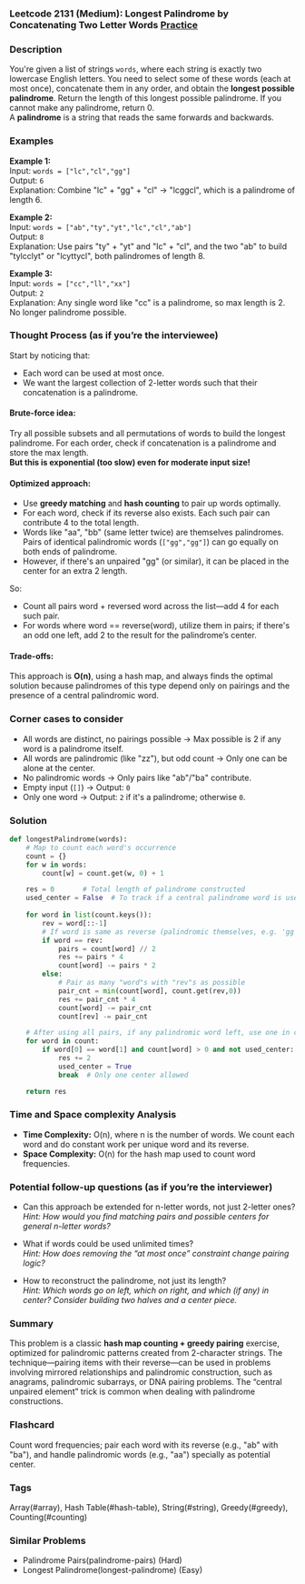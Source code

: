### Leetcode 2131 (Medium): Longest Palindrome by Concatenating Two Letter Words [Practice](https://leetcode.com/problems/longest-palindrome-by-concatenating-two-letter-words)

### Description  
You're given a list of strings `words`, where each string is exactly two lowercase English letters. You need to select some of these words (each at most once), concatenate them in any order, and obtain the **longest possible palindrome**. Return the length of this longest possible palindrome. If you cannot make any palindrome, return 0.  
A **palindrome** is a string that reads the same forwards and backwards.

### Examples  

**Example 1:**  
Input: `words = ["lc","cl","gg"]`  
Output: `6`  
Explanation: Combine "lc" + "gg" + "cl" → "lcggcl", which is a palindrome of length 6.

**Example 2:**  
Input: `words = ["ab","ty","yt","lc","cl","ab"]`  
Output: `8`  
Explanation: Use pairs "ty" + "yt" and "lc" + "cl", and the two "ab" to build "tylcclyt" or "lcyttycl", both palindromes of length 8.

**Example 3:**  
Input: `words = ["cc","ll","xx"]`  
Output: `2`  
Explanation: Any single word like "cc" is a palindrome, so max length is 2. No longer palindrome possible.

### Thought Process (as if you’re the interviewee)  
Start by noticing that:
- Each word can be used at most once.
- We want the largest collection of 2-letter words such that their concatenation is a palindrome.

#### Brute-force idea:  
Try all possible subsets and all permutations of words to build the longest palindrome. For each order, check if concatenation is a palindrome and store the max length.  
**But this is exponential (too slow) even for moderate input size!**

#### Optimized approach:  
- Use **greedy matching** and **hash counting** to pair up words optimally.
- For each word, check if its reverse also exists. Each such pair can contribute 4 to the total length.
- Words like "aa", "bb" (same letter twice) are themselves palindromes. Pairs of identical palindromic words (`["gg","gg"]`) can go equally on both ends of palindrome.
- However, if there's an unpaired "gg" (or similar), it can be placed in the center for an extra 2 length.

So:
- Count all pairs word + reversed word across the list—add 4 for each such pair.
- For words where word == reverse(word), utilize them in pairs; if there's an odd one left, add 2 to the result for the palindrome’s center.

#### Trade-offs:  
This approach is **O(n)**, using a hash map, and always finds the optimal solution because palindromes of this type depend only on pairings and the presence of a central palindromic word.

### Corner cases to consider  
- All words are distinct, no pairings possible → Max possible is 2 if any word is a palindrome itself.
- All words are palindromic (like "zz"), but odd count → Only one can be alone at the center.
- No palindromic words → Only pairs like "ab"/"ba" contribute.
- Empty input (`[]`) → Output: `0`
- Only one word → Output: `2` if it's a palindrome; otherwise `0`.

### Solution

```python
def longestPalindrome(words):
    # Map to count each word's occurrence
    count = {}
    for w in words:
        count[w] = count.get(w, 0) + 1

    res = 0       # Total length of palindrome constructed
    used_center = False  # To track if a central palindrome word is used
    
    for word in list(count.keys()):
        rev = word[::-1]
        # If word is same as reverse (palindromic themselves, e.g. 'gg')
        if word == rev:
            pairs = count[word] // 2
            res += pairs * 4
            count[word] -= pairs * 2
        else:
            # Pair as many "word"s with "rev"s as possible
            pair_cnt = min(count[word], count.get(rev,0))
            res += pair_cnt * 4
            count[word] -= pair_cnt
            count[rev] -= pair_cnt

    # After using all pairs, if any palindromic word left, use one in center
    for word in count:
        if word[0] == word[1] and count[word] > 0 and not used_center:
            res += 2
            used_center = True
            break  # Only one center allowed

    return res
```

### Time and Space complexity Analysis  

- **Time Complexity:** O(n), where n is the number of words. We count each word and do constant work per unique word and its reverse.
- **Space Complexity:** O(n) for the hash map used to count word frequencies.

### Potential follow-up questions (as if you’re the interviewer)  

- Can this approach be extended for n-letter words, not just 2-letter ones?  
  *Hint: How would you find matching pairs and possible centers for general n-letter words?*

- What if words could be used unlimited times?  
  *Hint: How does removing the “at most once” constraint change pairing logic?*

- How to reconstruct the palindrome, not just its length?  
  *Hint: Which words go on left, which on right, and which (if any) in center? Consider building two halves and a center piece.*

### Summary
This problem is a classic **hash map counting + greedy pairing** exercise, optimized for palindromic patterns created from 2-character strings. The technique—pairing items with their reverse—can be used in problems involving mirrored relationships and palindromic construction, such as anagrams, palindromic subarrays, or DNA pairing problems. The “central unpaired element” trick is common when dealing with palindrome constructions.


### Flashcard
Count word frequencies; pair each word with its reverse (e.g., "ab" with "ba"), and handle palindromic words (e.g., "aa") specially as potential center.

### Tags
Array(#array), Hash Table(#hash-table), String(#string), Greedy(#greedy), Counting(#counting)

### Similar Problems
- Palindrome Pairs(palindrome-pairs) (Hard)
- Longest Palindrome(longest-palindrome) (Easy)